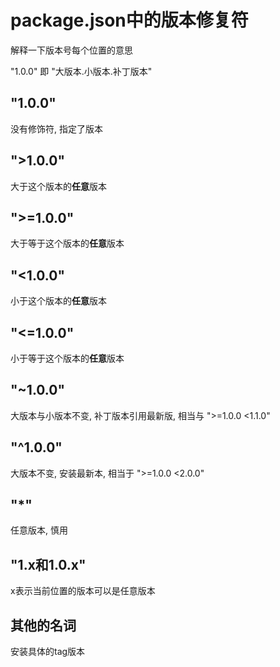 # package.json中的版本修复符

解释一下版本号每个位置的意思

"1.0.0" 即 "大版本.小版本.补丁版本"

## "1.0.0"

没有修饰符, 指定了版本

## ">1.0.0"

大于这个版本的**任意**版本

## ">=1.0.0"

大于等于这个版本的**任意**版本

## "<1.0.0"

小于这个版本的**任意**版本

## "<=1.0.0"

小于等于这个版本的**任意**版本

## "~1.0.0"

大版本与小版本不变, 补丁版本引用最新版, 相当与 ">=1.0.0 <1.1.0"

## "^1.0.0"

大版本不变, 安装最新本, 相当于 ">=1.0.0 <2.0.0"

## "\*"

任意版本, 慎用

## "1.x和1.0.x"

x表示当前位置的版本可以是任意版本

## 其他的名词

安装具体的tag版本
